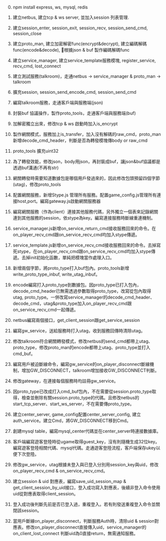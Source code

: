 0. npm install express, ws, mysql, redis
1. 建立netbus, 建立tcp & ws server, 並加入session 列表管理.
2. 建立session_enter, session_exit, session_recv, session_send_cmd, session_close
3. 建立proto_man, 建立加密解密func(encrypt&decrypt), 建立編碼解碼func(encode&decode), 根據json & buf 製作編碼解碼func
4. 建立service_manager, 建立service_template服務模塊, register_service, recv_cmd, lost_connect
5. 建立測試服務(talkroom)，走通netbus -> service_manager & proto_man -> talkroom
6. 擴充session, session_send_encode_cmd, session_send_cmd
7. 編寫talkroom服務，走通客戶端與服務端(json)
8. 封裝buf 協議操作，製作proto_tools，走通客戶端與服務端(buf)
9. 加解密獨立出來，修改tcp & ws 啟動時加入is_encrypt
10. 製作網關模式，服務加上is_transfer，加入沒有解碼的raw_cmd，proto_man新增decode_cmd_header，判斷是否為轉發模塊傳body or raw_cmd
11. proto_tools 擴充uint32
12. 為了轉發效能，修改json，body用json，再封裝成buf，讓json&buf協議都是透過buf溝通(不再有str)
13. 網關轉發時需要知道數據包是哪個用戶發過來的，因此修改包頭預留四個字節(utag)，修改proto_tools

14. 配置網關服務，新增Stype.js 管理所有服務。配置game_config.js管理所有連接host,port。編寫gateway.js啟動網關服務器
15. 編寫網關服務（作為client）連接其他服務代碼，另外獨立一個表來記錄網關連到其他服務的session，依stype為key。編寫連接服務時斷線重連機制。

16. service_manager.js新增on_service_return_cmd接收服務回來的命令。在on_player_recv_cmd跟on_service_recv_cmd均加入stype傳遞。
17. service_template.js新增on_service_recv_cmd接收服務回來的命令。去掉寫死stype，在on_player_recv_cmd跟on_service_recv_cmd均加入stype傳遞。去掉init初始化函數，單純把模塊當作處理入口。

18. 新增兩個字節，將proto_type打入buf包內。proto_tools新增write_proto_type_inbuf, write_utag_inbuf。
19. encode編寫打入proto_type到數據包。因proto_type已打入包內，decode_cmd_header已無需透過參數取得proto_type，改寫從包內取得utag, proto_type。一併改寫service_manager的decode_cmd_header、decode_cmd，utag&proto_type加入on_player_recv_cmd跟on_service_recv_cmd一起傳遞。

20. netbus編寫兩個接口，get_client_session跟get_service_session
21. 編寫gw_service，送給服務時打入utag，收到服務回傳時清除utag。
22. 修改talkroom符合網關轉發模式，修改netbus的send_cmd都帶上utag、proto_type，修改proto_man的encode都帶上utag、proto_type並打入cmd_buf。
23. 編寫用戶被迫斷線命令，編寫gw_service的on_player_disconnect斷線機制，增加GW_DISCONNECT，talkroom增加接收GW_DISCONNECT判斷。
24. 修改gateway，在連接每個服務時均註冊gw_service。
25. 因proto_type已改成打入cmd_buf包內，不在需要從session.proto_type取得，檢查並刪除有關session.proto_type的代碼。且修改netbus的start_tcp_server、start_ws_server，不在需要傳proto_type。

26. 建立center_server, game_config配置center_server_config, 建立auth_service。建立Cmd，將GW_DISCONNECT移到Cmd。
27. 創建mysql table，編寫mysql_center代碼並在center_server時連接數據庫。
28. 客戶端編寫遊客登陸時從ugame取得guest_key，沒有則隨機生成32位key。編寫遊客登陸相關代碼、mysql代碼。走通遊客登陸流程，客戶端保存ukey以便下次登陸。

29. 修改gw_service，utag根據未登入與已登入分別用session_key與uid，修改on_player_recv_cmd & on_service_recv_cmd。
30. 建立session & uid 對應表，編寫save_uid_session_map & get_client_session_by_uid接口，登入成功寫入對應表，後續非登入命令使用uid從對應表取得client_session。
31. 登入成功後判斷先前是否已登入過，重複登入。若有則發送重複登入命令並關閉該session。
32. 當用戶斷線on_player_disconnect，判斷服務Auth時，清除uid & session對應表。修改on_player_disconnect直接傳入uid，service_manager的on_client_lost_connect 判斷uid為0直接return，無需通知服務。

